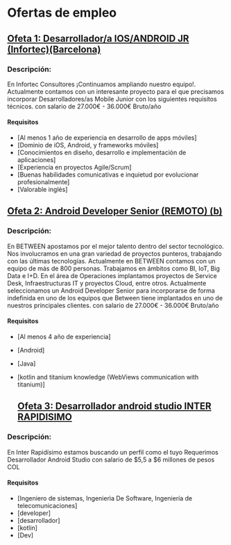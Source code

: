 # Ofertas de empleo 

## [Ofeta 1: Desarrollador/a IOS/ANDROID JR (Infortec)(Barcelona)](https://www.infojobs.net/barcelona/desarrollador-ios-android-jr-barcelona/of-ib5aa88369c44f387f2d921956aa800?applicationOrigin=search-new&page=1&sortBy=RELEVANCE)

### Descripción: 
En Infortec Consultores ¡Continuamos ampliando nuestro equipo!.
Actualmente contamos con un interesante proyecto para el que precisamos incorporar Desarrolladores/as Mobile Junior con los siguientes requisitos técnicos. con salario de 27.000€ - 36.000€ Bruto/año

####  Requisitos

- [Al menos 1 año de experiencia en desarrollo de apps móviles]
- [Dominio de iOS, Android, y frameworks móviles]
- [Conocimientos en diseño, desarrollo e implementación de aplicaciones]
- [Experiencia en proyectos Agile/Scrum]
- [Buenas habilidades comunicativas e inquietud por evolucionar profesionalmente]
- [Valorable inglés]

## [Ofeta 2: Android Developer Senior (REMOTO) (b)](https://www.infojobs.net/madrid/android-developer-senior-remoto-b/of-i8343757f6842639040d8f9cee24d0f?applicationOrigin=search-new&page=1&sortBy=RELEVANCE)

### Descripción: 
En BETWEEN apostamos por el mejor talento dentro del sector tecnológico. Nos involucramos en una gran variedad de proyectos punteros, trabajando con las últimas tecnologías. Actualmente en BETWEEN contamos con un equipo de más de 800 personas.
Trabajamos en ámbitos como BI, IoT, Big Data e I+D. En el área de Operaciones implantamos proyectos de Service Desk, Infraestructuras IT y proyectos Cloud, entre otros.
Actualmente seleccionamos un Android Developer Senior para incorporarse de forma indefinida en uno de los equipos que Between tiene implantados en uno de nuestros principales clientes. con salario de 27.000€ - 36.000€ Bruto/año

####  Requisitos

- [Al menos 4 año de experiencia]
- [Android]
- [Java]
- [kotlin and titanium knowledge (WebViews communication with titanium)]

  ## [Ofeta 3: Desarrollador android studio INTER RAPIDISIMO ](https://www.elempleo.com/co/ofertas-trabajo/desarrollador-android-studio-1886263245?highlight=developer%2CAndroid%2Cdesarrollador)

### Descripción: 
En Inter Rapidísimo estamos buscando un perfil como el tuyo
Requerimos Desarrollador Android Studio con salario de $5,5 a $6 millones de pesos COL

####  Requisitos

- [Ingeniero de sistemas, Ingenierìa De Software, Ingeniería de telecomunicaciones]
- [developer]
- [desarrollador]
- [kotlin]
- [Dev]
